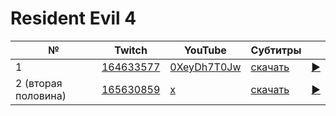 # Resident Evil 4

| № | Twitch | YouTube | Субтитры | |
| --- | --- | --- | --- | --- |
| 1 | [164633577](https://www.twitch.tv/videos/164633577) | [0XeyDh7T0Jw](https://www.youtube.com/watch?v=0XeyDh7T0Jw) | [скачать](../chats/v164633577.ass) | [▶](../src/player.html?v=0XeyDh7T0Jw&s=164633577) |
| 2 (вторая половина) | [165630859](https://www.twitch.tv/videos/165630859) | [x](https://www.youtube.com/watch?v=x) | [скачать](../chats/v165630859.ass) | [▶](../src/player.html?v=x&s=165630859) |

